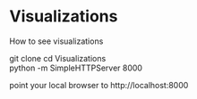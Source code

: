 # Visualizations

How to see visualizations

git clone 
cd Visualizations  
python -m SimpleHTTPServer 8000 

point your local browser to http://localhost:8000
